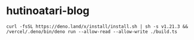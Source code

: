 # hutinoatari-blog

`curl -fsSL https://deno.land/x/install/install.sh | sh -s v1.21.3 && /vercel/.deno/bin/deno run --allow-read --allow-write ./build.ts`
